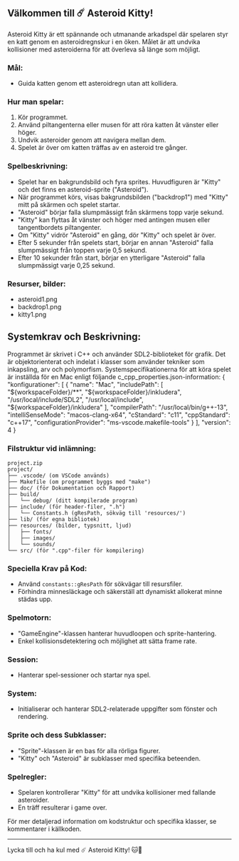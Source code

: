 
## Välkommen till ☄️ Asteroid Kitty!

Asteroid Kitty är ett spännande och utmanande arkadspel där spelaren styr en katt genom en asteroidregnskur i en öken. Målet är att undvika kollisioner med asteroiderna för att överleva så länge som möjligt.

### Mål:
- Guida katten genom ett asteroidregn utan att kollidera.

### Hur man spelar:
1. Kör programmet.
2. Använd piltangenterna eller musen för att röra katten åt vänster eller höger.
3. Undvik asteroider genom att navigera mellan dem.
4. Spelet är över om katten träffas av en asteroid tre gånger.

### Spelbeskrivning:
- Spelet har en bakgrundsbild och fyra sprites. Huvudfiguren är "Kitty" och det finns en asteroid-sprite ("Asteroid").
- När programmet körs, visas bakgrundsbilden ("backdrop1") med "Kitty" mitt på skärmen och spelet startar.
- "Asteroid" börjar falla slumpmässigt från skärmens topp varje sekund.
- "Kitty" kan flyttas åt vänster och höger med antingen musen eller tangentbordets piltangenter.
- Om "Kitty" vidrör "Asteroid" en gång, dör "Kitty" och spelet är över.
- Efter 5 sekunder från spelets start, börjar en annan "Asteroid" falla slumpmässigt från toppen varje 0,5 sekund.
- Efter 10 sekunder från start, börjar en ytterligare "Asteroid" falla slumpmässigt varje 0,25 sekund.

### Resurser, bilder:
- asteroid1.png
- backdrop1.png
- kitty1.png

## Systemkrav och Beskrivning:
Programmet är skrivet i C++ och använder SDL2-biblioteket för grafik. Det är objektorienterat och indelat i klasser som använder tekniker som inkapsling, arv och polymorfism. Systemspecifikationerna för att köra spelet är inställda för en Mac enligt följande c_cpp_properties.json-information:
{ "konfigurationer": [ { "name": "Mac", "includePath": [ "${workspaceFolder}/**", "${workspaceFolder}/inkludera", "/usr/local/include/SDL2", "/usr/local/include", "${workspaceFolder}/inkludera" ], "compilerPath": "/usr/local/bin/g++-13", "intelliSenseMode": "macos-clang-x64", "cStandard": "c11", "cppStandard": "c++17", "configurationProvider": "ms-vscode.makefile-tools" } ], "version": 4 }

### Filstruktur vid inlämning:
```
project.zip
project/
├── .vscode/ (om VSCode används)
├── Makefile (om programmet byggs med "make")
├── doc/ (för Dokumentation och Rapport)
├── build/
│   └── debug/ (ditt kompilerade program)
├── include/ (för header-filer, ".h")
│   └── Constants.h (gResPath, sökväg till 'resources/')
├── lib/ (för egna bibliotek)
├── resources/ (bilder, typsnitt, ljud)
│   ├── fonts/
│   ├── images/
│   └── sounds/
└── src/ (för ".cpp"-filer för kompilering)
```

### Speciella Krav på Kod:
- Använd `constants::gResPath` för sökvägar till resursfiler.
- Förhindra minnesläckage och säkerställ att dynamiskt allokerat minne städas upp.

### Spelmotorn:
- "GameEngine"-klassen hanterar huvudloopen och sprite-hantering.
- Enkel kollisionsdetektering och möjlighet att sätta frame rate.

### Session:
- Hanterar spel-sessioner och startar nya spel.

### System:
- Initialiserar och hanterar SDL2-relaterade uppgifter som fönster och rendering.

### Sprite och dess Subklasser:
- "Sprite"-klassen är en bas för alla rörliga figurer.
- "Kitty" och "Asteroid" är subklasser med specifika beteenden.

### Spelregler:
- Spelaren kontrollerar "Kitty" för att undvika kollisioner med fallande asteroider.
- En träff resulterar i game over.

För mer detaljerad information om kodstruktur och specifika klasser, se kommentarer i källkoden.

---

Lycka till och ha kul med ☄️ Asteroid Kitty! 🐱💫
